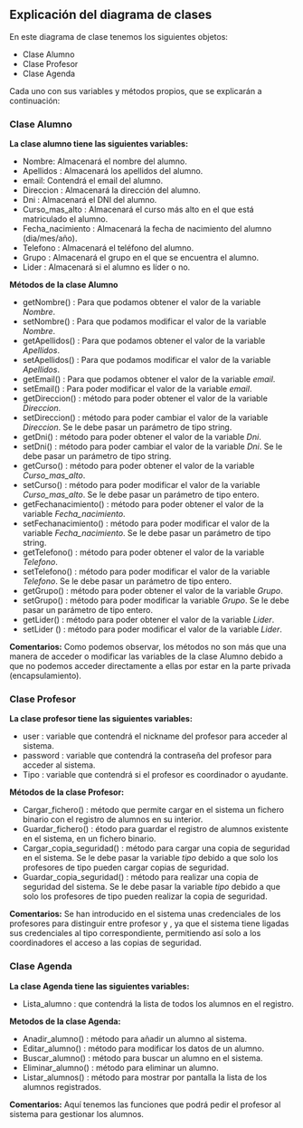 ## Explicación del diagrama de clases

En este diagrama de clase tenemos los siguientes objetos:
* Clase Alumno
* Clase Profesor
* Clase Agenda

Cada uno con sus variables y métodos propios, que se explicarán a continuación:

### Clase Alumno

**La clase alumno tiene las siguientes variables:**
 
* Nombre: Almacenará el nombre del alumno.  
* Apellidos : Almacenará los apellidos del alumno.  
* email: Contendrá el email del alumno.  
* Direccion : Almacenará la dirección del alumno.  
* Dni : Almacenará el DNI del alumno.  
* Curso_mas_alto : Almacenará el curso más alto en el que está matriculado el alumno.  
* Fecha_nacimiento : Almacenará la fecha de nacimiento del alumno (dia/mes/año).  
* Telefono : Almacenará el teléfono del alumno.  
* Grupo : Almacenará el grupo en el que se encuentra el alumno.  
* Lider : Almacenará si el alumno es líder o no.  


**Métodos de la clase Alumno**

* getNombre() : Para que podamos obtener el valor de la variable *Nombre*.  
* setNombre() : Para que podamos modificar el valor de la variable *Nombre*.  
* getApellidos() : Para que podamos obtener el valor de la variable *Apellidos*.  
* setApellidos() : Para que podamos modificar el valor de la variable *Apellidos*.  
* getEmail() : Para que podamos obtener el valor de la variable *email*.  
* setEmail() : Para poder modificar el valor de la variable *email*.  
* getDireccion() : método para poder obtener el valor de la variable *Direccion*.  
* setDireccion() : método para poder cambiar el valor de la variable *Direccion*. Se le debe pasar un parámetro de tipo string.  
* getDni() : método para poder obtener el valor de la variable *Dni*.  
* setDni() : método para poder cambiar el valor de la variable *Dni*. Se le debe pasar un parámetro de tipo string.  
* getCurso() : método para poder obtener el valor de la variable *Curso_mas_alto*.  
* setCurso() : método para poder modificar el valor de la variable *Curso_mas_alto*. Se le debe pasar un parámetro de tipo entero.  
* getFechanacimiento() : método para poder obtener el valor de la variable *Fecha_nacimiento*.  
* setFechanacimiento() : método para poder modificar el valor de la variable *Fecha_nacimiento*. Se le debe pasar un parámetro de tipo string.  
* getTelefono() : método para poder obtener el valor de la variable *Telefono*.  
* setTelefono() : método para poder modificar el valor de la variable *Telefono*. Se le debe pasar un parámetro de tipo entero.  
* getGrupo() : método para poder obtener el valor de la variable *Grupo*.  
* setGrupo() : método para poder modificar la variable *Grupo*. Se le debe pasar un parámetro de tipo entero.  
* getLider() : método para poder obtener el valor de la variable *Lider*.  
* setLider () : método para poder modificar el valor de la variable *Lider*.  

**Comentarios:**
Como podemos observar, los métodos no son más que una manera de acceder o modificar las variables de la clase Alumno debido a que no podemos acceder directamente a ellas por estar en la parte privada (encapsulamiento).

### Clase Profesor

**La clase profesor tiene las siguientes variables:**

* user : variable que contendrá el nickname del profesor para acceder al sistema.  
* password : variable que contendrá la contraseña del profesor para acceder al sistema.  
* Tipo : variable que contendrá si el profesor es coordinador o ayudante.


**Métodos de la clase Profesor:**

* Cargar_fichero() : método que permite cargar en el sistema un fichero binario con el registro de alumnos en su interior.
* Guardar_fichero() : étodo para guardar el registro de alumnos existente en el sistema, en un fichero binario.
* Cargar_copia_seguridad() : método para cargar una copia de seguridad en el sistema. Se le debe pasar la variable *tipo* debido a que solo los profesores de tipo *<coordinador>* pueden cargar copias de seguridad.
* Guardar_copia_seguridad() : método para realizar una copia de seguridad del sistema. Se le debe pasar la variable *tipo* debido a que solo los profesores de tipo *<coordinador>* pueden realizar la copia de seguridad.

**Comentarios:**
Se han introducido en el sistema unas credenciales de los profesores para distinguir entre profesor *<coordinador>* y *<ayudante>*, ya que el sistema tiene ligadas sus credenciales al tipo correspondiente, permitiendo así solo a los coordinadores el acceso a las copias de seguridad. 


### Clase Agenda

**La clase Agenda tiene las siguientes variables:**

* Lista_alumno : que contendrá la lista de todos los alumnos en el registro.

**Metodos de la clase Agenda:**

* Anadir_alumno() : método para añadir un alumno al sistema. 
* Editar_alumno() : método para modificar los datos de un alumno.  
* Buscar_alumno() : método para buscar un alumno en el sistema.  
* Eliminar_alumno() : método para eliminar un alumno.
* Listar_alumnos() : método para mostrar por pantalla la lista de los alumnos registrados.

**Comentarios:**
Aquí tenemos las funciones que podrá pedir el profesor al sistema para gestionar los alumnos.


